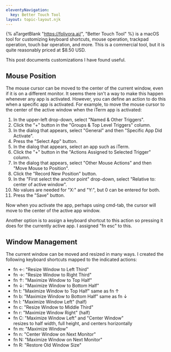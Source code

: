 ```yaml
---
eleventyNavigation:
  key: Better Touch Tool
layout: topic-layout.njk
---
```


{% aTargetBlank "https://folivora.ai/", "Better Touch Tool" %}
is a macOS tool for customizing keyboard shortcuts, mouse operation,
trackpad operation, touch bar operation, and more.
This is a commercial tool, but it is quite reasonably priced at \$8.50 USD.

This post documents customizations I have found useful.

## Mouse Position

The mouse cursor can be moved to the center of the current window,
even if it is on a different monitor.
It seems there isn't a way to make this happen whenever any app is activated.
However, you can define an action to do this when a specific app is activated.
For example, to move the mouse cursor to the center of the active window
when the iTerm app is activated:

1. In the upper-left drop-down, select "Named & Other Triggers".
1. Click the "+" button in the "Groups & Top Level Triggers" column.
1. In the dialog that appears,
   select "General" and then "Specific App Did Activate".
1. Press the "Select App" button.
1. In the dialog that appears, select an app such as iTerm.
1. Click the "+" button in the "Actions Assigned to Selected Trigger" column.
1. In the dialog that appears,
   select "Other Mouse Actions" and then "Move Mouse to Position".
1. Click the "Record New Position" button.
1. In the "First select the anchor point" drop-down,
   select "Relative to: center of active window".
1. No values are needed for "X:" and "Y:", but 0 can be entered for both.
1. Press the "Save" button.

Now when you activate the app, perhaps using cmd-tab,
the cursor will move to the center of the active app window.

Another option is to assign a keyboard shortcut to this action
so pressing it does for the currently active app.
I assigned "fn esc" to this.

## Window Management

The current window can be moved and resized in many ways.
I created the following keyboard shortcuts
mapped to the indicated actions:

- fn ←: "Resize Window to Left Third"
- fn →: "Resize Window to Right Third"
- fn ↑: "Maximize Window to Top Half"
- fn ↓: "Maximize Window to Bottom Half"
- fn t: "Maximize Window to Top Half" same as fn ↑
- fn b: "Maximize Window to Bottom Half" same as fn ↓
- fn l: "Maximize Window Left" (half)
- fn c: "Resize Window to Middle Third"
- fn r: "Maximize Window Right" (half)
- fn C: "Maximize Window Left" and "Center Window"  
  resizes to half width, full height, and centers horizontally
- fn m: "Maximize Window"
- fn n: "Center Window on Next Monitor"
- fn N: "Maximize Window on Next Monitor"
- fn R: "Restore Old Window Size"
